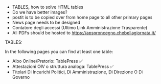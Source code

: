 - TABLES, how to solve HTML tables
- Do we have better images?
- postit is to be copied over from home page to all other primary pages
- News page needs to be designed
- Contatore degli accessi (Ultimo Link Amministrazione Trasparente)
- All PDFs should be hosted to https://apsproncegno.chebellagiornata.it/



TABLES:

In the following pages you can find at least one table:

- Albo Online/Pretorio: TablePress ✅
- Attestazioni OIV o struttura analoga: TablePress ✅
- Titolari Di Incarichi Politici, Di Amministrazione, Di Direzione O Di Governo